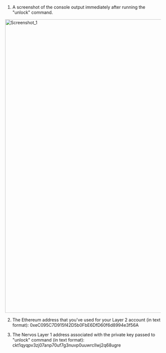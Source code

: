 1. A screenshot of the console output immediately after running the "unlock" command.

<img width="950" alt="Screenshot_1" src="https://user-images.githubusercontent.com/6180310/131519780-2f23d13a-c1bf-4371-96f7-d2ceaa66800b.png">

2. The Ethereum address that you've used for your Layer 2 account (in text format): 0xeC095C7D915f42D5b0FbE6DfD60f6d8994e3f56A

3. The Nervos Layer 1 address associated with the private key passed to "unlock" command (in text format): ckt1qyqpv3zj07anp70uf7g3nuvp0uuwrcllwj2q68ugre
